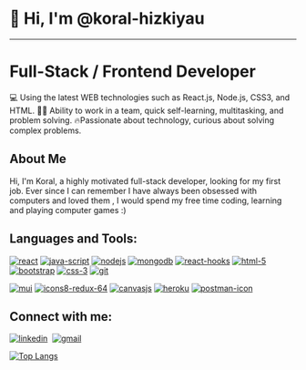 # 👋 Hi, I'm @koral-hizkiyau
------------
# Full-Stack / Frontend Developer

💻 Using the latest WEB technologies such as React.js, Node.js, CSS3, and HTML.
🤝🏻 Ability to work in a team, quick self-learning, multitasking, and problem solving.
🔥Passionate about technology, curious about solving complex problems.

## About Me
Hi, I'm Koral, a highly motivated full-stack developer, looking for my first job.
Ever since I can remember I have always been obsessed with computers and loved them , I would spend my free time coding, learning and playing computer games :)


## Languages and Tools:
 [![react](https://user-images.githubusercontent.com/61585370/185596208-e898deb5-e564-40fc-9f43-d2180d76cc99.png)](https://reactjs.org/)  [![java-script](https://user-images.githubusercontent.com/61585370/185599296-507d228d-ad39-4597-9852-92356ccb0ae0.png)](https://www.javascript.com/) [![nodejs](https://user-images.githubusercontent.com/61585370/185600669-5d4d59dc-ef02-48b5-8892-f9d102ba4c63.png)](https://nodejs.org/en/) [![mongodb](https://user-images.githubusercontent.com/61585370/185601800-a8fc1abc-6567-4ebb-9a84-ed11646bd03e.png)](https://www.mongodb.com/) [![react-hooks](https://user-images.githubusercontent.com/61585370/185604071-53cd2a7d-36ed-4f31-b2f3-616090fcdf49.png)](https://reactjs.org/docs/hooks-intro.html) [![html-5](https://user-images.githubusercontent.com/61585370/185596640-ea5f8055-cc7c-4784-be1d-d1f5e6f0abd8.png)](https://dev.w3.org/html5/spec-LC/) [![bootstrap](https://user-images.githubusercontent.com/61585370/185596516-e0b652e7-7ef7-43df-9009-9f52ed5eb986.png)](https://getbootstrap.com/) [![css-3](https://user-images.githubusercontent.com/61585370/185600147-bbf925ac-ffc7-49eb-b6ff-26fc97432aa1.png)](https://www.tutorialspoint.com/css/css3_tutorial.htm) [![git](https://user-images.githubusercontent.com/61585370/185600970-9985fd22-967e-4623-8898-57a2ae77a795.png)](https://git-scm.com/)

[![mui](https://user-images.githubusercontent.com/61585370/185605755-61fb61e9-4859-4d80-866b-5502d97bf491.png)](https://mui.com/) [![icons8-redux-64](https://user-images.githubusercontent.com/61585370/185602984-4221c5fe-6498-404a-b471-12f8e091c526.png)](https://redux.js.org/) [![canvasjs](https://user-images.githubusercontent.com/61585370/185605195-16a4c116-0e8d-4490-9706-199be1351753.png)](https://canvasjs.com/) [![heroku](https://user-images.githubusercontent.com/61585370/185599659-42fb47f4-7f1e-4784-9a61-dcea12d84463.png)](https://www.heroku.com/home) [![postman-icon](https://user-images.githubusercontent.com/61585370/185602187-43460dff-b9c0-46de-9ccb-2ebf5bf5e96c.png)](https://www.postman.com/)

## Connect with me:
[![linkedin](https://user-images.githubusercontent.com/61585370/185606911-dba2cf8d-610c-470b-bda4-828512c271f4.png)](https://www.linkedin.com/in/koral-hizkiyau-13b605177/) &nbsp;[![gmail](https://user-images.githubusercontent.com/61585370/185607101-5b858117-8824-4ffb-a36e-707c50759030.png)](mailto:koralhana@gmail.com)
&nbsp;

[![Top Langs](https://github-readme-stats.vercel.app/api/top-langs/?username=koral-hizkiyau&layout=compact)](https://github.com/koral-hizkiyau/)


